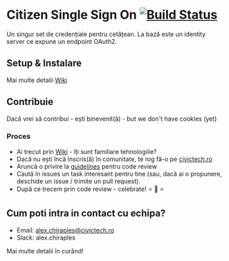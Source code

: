 # Citizen Single Sign On [![Build Status](https://travis-ci.org/civictechro/auth-sso.svg?branch=master)](https://travis-ci.org/civictechro/auth-sso) 
Un singur set de credențiale pentru cetățean. La bază este un identity server ce expune un endpoint OAuth2.

## Setup & Instalare
Mai multe detalii [Wiki](https://github.com/civictechro/auth-sso/wiki)

## Contribuie

Dacă vrei să contribui - ești binevenit(ă) - but we don't have cookies (yet) 

### Proces
- Ai trecut prin [Wiki](https://github.com/civictechro/auth-sso/wiki) - îți sunt familiare tehnologiile?
- Dacă nu ești încă înscris(ă) în comunitate, te rog fă-o pe [civictech.ro](https://civictech.ro/hai-si-tu)
- Aruncă o privire la [guidelines](https://github.com/civictechro/guidelines/blob/master/CODE_REVIEW.md) pentru code review 
- Caută în issues un task interesant pentru tine (sau, dacă ai o propunere, deschide un issue / trimite un pull request). 
- După ce trecem prin code review - celebrate! :star: :star2: :star:

## Cum poti intra in contact cu echipa?
- Email: alex.chiraples@civictech.ro
- Slack: alex.chiraples

Mai multe detalii în curând! 
